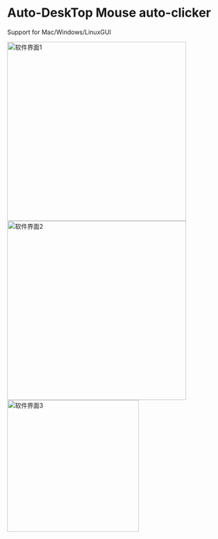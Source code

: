 # Auto-DeskTop Mouse auto-clicker 

Support for Mac/Windows/LinuxGUI


<img width="412" alt="软件界面1" src="https://github.com/lv1585870087/Auto-DeskTop/assets/45760920/51dc8138-d33e-46ab-a345-b0dcb8df9dc5">


<img width="412" alt="软件界面2" src="https://github.com/lv1585870087/Auto-DeskTop/assets/45760920/c67d9cd0-1056-4590-bce9-34627f40ff1c">


<img width="303" alt="软件界面3" src="https://github.com/lv1585870087/Auto-DeskTop/assets/45760920/7ee4391c-3c6d-4bce-a0a7-62237148159f">


